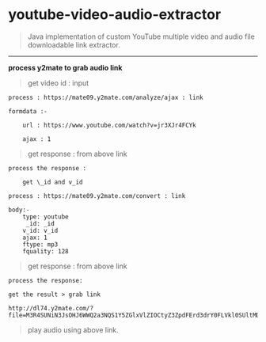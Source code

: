 # youtube-video-audio-extractor

> Java implementation of custom YouTube multiple video and audio file downloadable link extractor.

---

**process y2mate to grab audio link**

> get video id : input

```language
process : https://mate09.y2mate.com/analyze/ajax : link

formdata :-

    url : https://www.youtube.com/watch?v=jr3XJr4FCYk

    ajax : 1

```

> get response : from above link

```language
process the response :

    get \_id and v_id
```

```language
process : https://mate09.y2mate.com/convert : link

body:-
    type: youtube
     _id: _id
    v_id: v_id
    ajax: 1
    ftype: mp3
    fquality: 128
```

> get response : from above link

```language
process the response:

get the result > grab link

http://dl74.y2mate.com/?file=M3R4SUNiN3JsOHJ6WWQ2a3NQS1Y5ZGlxVlZIOCtyZ3ZpdFErd3drY0FLVkl0SUltMDl1d0xOdEJFYWdkeEkyckg5OVl5alRLSXVpaElsdXZsYUV0REg2UnBKQTdzRFBLeko0aFRjRXNFMFRlZ3VtMmdpUjBqRUtuV05YZFJ2MEVTeTgrOFdaNmdTdVMyUFNhdWhyMStERG1yRitDYUNBVGpUb0ZPZWZmK0p0M3hXYlpZY2pyd1prQ3BDaWU3cVZEeUtPbG5oT2k1WkVIczVKNFRoY3ljSnhVM0pUaDlzQ1I5QkpPenN4TmxCWDE1N0R6VXRnd0JMV1hhekprTnk4TXRMNjZDMHBJbDNGTm9UUT0%3D\

```

> play audio using above link.
